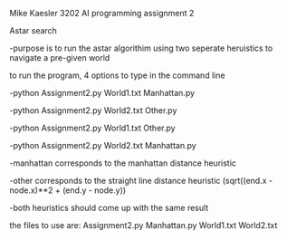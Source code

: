 Mike Kaesler 3202 AI programming assignment 2

Astar search

-purpose is to run the astar algorithim using two seperate heruistics to navigate a pre-given world

to run the program, 4 options to type in the command line

-python Assignment2.py World1.txt Manhattan.py   

-python Assignment2.py World2.txt Other.py

-python Assignment2.py World1.txt Other.py

-python Assignment2.py World2.txt Manhattan.py

-manhattan corresponds to the manhattan distance heuristic

-other corresponds to the straight line distance heuristic (sqrt((end.x - node.x)**2 + (end.y - node.y))

-both heuristics should come up with the same result

the files to use are:
Assignment2.py
Manhattan.py
World1.txt
World2.txt